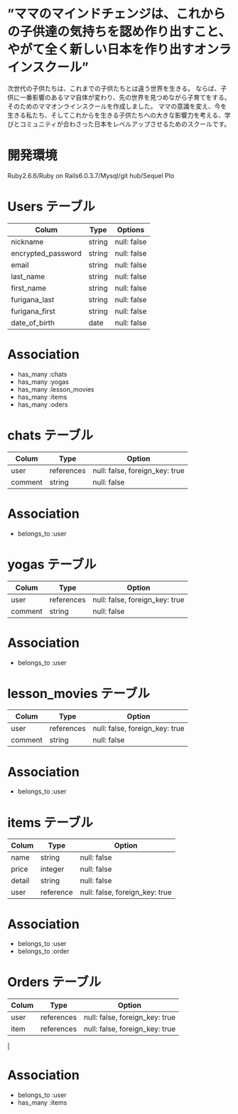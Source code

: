 # ”ママのマインドチェンジは、これからの子供達の気持ちを認め作り出すこと、やがて全く新しい日本を作り出すオンラインスクール”
次世代の子供たちは、これまでの子供たちとは違う世界を生きる。
ならば、子供に一番影響のあるママ自体が変わり、先の世界を見つめながら子育てをする。
そのためのママオンラインスクールを作成しました。
ママの意識を変え、今を生きる私たち、そしてこれからを生きる子供たちへの大きな影響力を考える、学びとコミュニティが合わさった日本をレベルアップさせるためのスクールです。

# 開発環境
Ruby2.6.6/Ruby on Rails6.0.3.7/Mysql/git hub/Sequel Plo

# Users テーブル

| Colum             | Type    | Options      |
|------------------ |-------- |------------- |
| nickname          | string  | null: false  |
| encrypted_password| string  | null: false  |
| email             | string  | null: false  |
| last_name         | string  | null: false  |
| first_name        | string  | null: false  |
| furigana_last     | string  | null: false  |
| furigana_first    | string  | null: false  |
| date_of_birth     | date    | null: false  |

# Association

- has_many :chats
- has_many :yogas
- has_many :lesson_movies
- has_many :items
- has_many :oders


# chats テーブル

| Colum           | Type       | Option                          |
|---------------- | ---------- | ------------------------------- |
| user            | references | null: false, foreign_key: true  |
| comment         | string     | null: false                     |

# Association

- belongs_to :user


# yogas テーブル

| Colum          | Type       | Option                          |
| -------------- | ---------- | ------------------------------- |
| user           | references | null: false, foreign_key: true  |
| comment        | string     | null: false                     |

# Association
- belongs_to :user


# lesson_movies テーブル

| Colum          | Type       | Option                          |
| -------------- | ---------- | ------------------------------- |
| user           | references | null: false, foreign_key: true  |
| comment        | string     | null: false                     |

# Association

- belongs_to :user


# items テーブル

| Colum         | Type        | Option                           |
| ------------- | ----------- | -------------------------------- |
| name          | string      | null: false                      |
| price         | integer     | null: false                      |
| detail        | string      | null: false                      |
| user          | reference   |  null: false, foreign_key: true  |

# Association

- belongs_to :user
- belongs_to :order


# Orders テーブル

| Colum         | Type        | Option                          |
| ------------- | ------------| ------------------------------- |
| user          | references  | null: false, foreign_key: true  |
| item          | references  | null: false, foreign_key: true  |
| 

# Association

- belongs_to :user
- has_many :items
